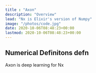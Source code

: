 ```yaml
---
title : "Axon"
description: "Overview"
lead: "Nx is Elixir's version of Numpy"
image: "/photos/code.jpg"
date: 2020-10-06T08:48:23+00:00
lastmod: 2020-10-06T08:48:23+00:00
---
```



## Numerical Definitons defn 



Axon is deep learning for Nx